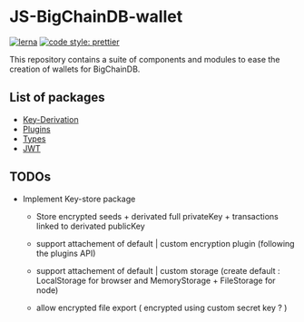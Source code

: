 # JS-BigChainDB-wallet

[![lerna](https://img.shields.io/badge/maintained%20with-lerna-cc00ff.svg)](https://lerna.js.org/)
[![code style: prettier](https://img.shields.io/badge/code_style-prettier-ff69b4.svg?style=flat-square)](https://github.com/prettier/prettier)

This repository contains a suite of components and modules to ease the creation of wallets for BigChainDB.

## List of packages

- [Key-Derivation](https://github.com/bigchaindb/js-bigchaindb-wallet/tree/master/packages/key-derivation#readme)
- [Plugins](https://github.com/bigchaindb/js-bigchaindb-wallet/tree/master/packages/plugins#readme)
- [Types](https://github.com/bigchaindb/js-bigchaindb-wallet/tree/master/packages/types#readme)
- [JWT](https://github.com/bigchaindb/js-bigchaindb-wallet/tree/master/packages/jwt#readme)

## TODOs

- Implement Key-store package

  - Store encrypted seeds + derivated full privateKey + transactions linked to derivated publicKey

  - support attachement of default | custom encryption plugin (following the plugins API)

  - support attachement of default | custom storage (create default : LocalStorage for browser and MemoryStorage + FileStorage for node)

  - allow encrypted file export ( encrypted using custom secret key ? )